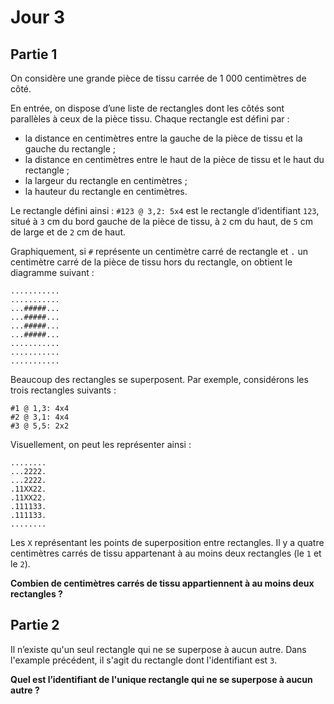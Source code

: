 ﻿# Jour 3

## Partie 1

On considère une grande pièce de tissu carrée de 1&nbsp;000 centimètres de côté.

En entrée, on dispose d’une liste de rectangles dont les côtés sont parallèles à ceux de la pièce tissu.
Chaque rectangle est défini par :
 - la distance en centimètres entre la gauche de la pièce de tissu et la gauche du rectangle ;
 - la distance en centimètres entre le haut de la pièce de tissu et le haut du rectangle ;
 - la largeur du rectangle en centimètres ;
 - la hauteur du rectangle en centimètres.

Le rectangle défini ainsi : `#123 @ 3,2: 5x4` est le rectangle d’identifiant `123`, situé à `3` cm du bord gauche de la pièce de tissu, à `2` cm du haut, de `5` cm de large et de `2` cm de haut.

Graphiquement, si `#` représente un centimètre carré de rectangle et `.` un centimètre carré de la pièce de tissu hors du rectangle, on obtient le diagramme suivant :

```
...........
...........
...#####...
...#####...
...#####...
...#####...
...........
...........
...........
```

Beaucoup des rectangles se superposent. Par exemple, considérons les trois rectangles suivants :

```
#1 @ 1,3: 4x4
#2 @ 3,1: 4x4
#3 @ 5,5: 2x2
```

Visuellement, on peut les représenter ainsi :
```
........
...2222.
...2222.
.11XX22.
.11XX22.
.111133.
.111133.
........
```

Les `X` représentant les points de superposition entre rectangles. Il y a quatre centimètres carrés de tissu appartenant à au moins deux rectangles (le `1` et le `2`).

__Combien de centimètres carrés de tissu appartiennent à au moins deux rectangles ?__

## Partie 2

Il n’existe qu'un seul rectangle qui ne se superpose à aucun autre. Dans l'example précédent, il s'agit du rectangle dont l'identifiant est `3`.

__Quel est l’identifiant de l'unique rectangle qui ne se superpose à aucun autre ?__

